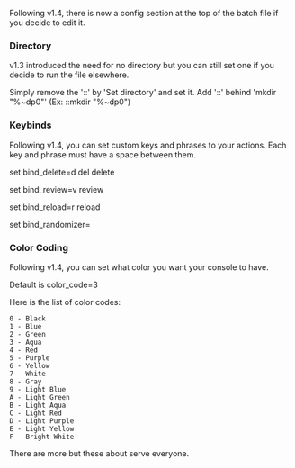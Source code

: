 Following v1.4, there is now a config section at the top of the batch file if you decide to edit it.

### Directory ###
v1.3 introduced the need for no directory but you can still set one if you decide to run the file elsewhere.

Simply remove the '::' by 'Set directory' and set it.
Add '::' behind 'mkdir "%~dp0"' (Ex: ::mkdir "%~dp0")



### Keybinds ###
Following v1.4, you can set custom keys and phrases to your actions.
Each key and phrase must have a space between them.

set bind_delete=d del delete

set bind_review=v review

set bind_reload=r reload

set bind_randomizer=



### Color Coding ###
Following v1.4, you can set what color you want your console to have.

Default is color_code=3

Here is the list of color codes:
   
    0 - Black
    1 - Blue
    2 - Green
    3 - Aqua
    4 - Red
    5 - Purple
    6 - Yellow
    7 - White
    8 - Gray
    9 - Light Blue
    A - Light Green
    B - Light Aqua
    C - Light Red
    D - Light Purple
    E - Light Yellow
    F - Bright White
    

There are more but these about serve everyone.
